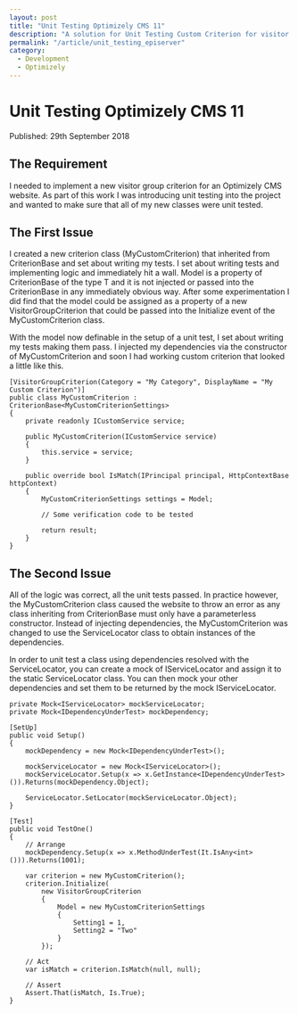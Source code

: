 ```yaml
---
layout: post
title: "Unit Testing Optimizely CMS 11"
description: "A solution for Unit Testing Custom Criterion for visitor groups in Optimizely CMS 11."
permalink: "/article/unit_testing_episerver"
category:
  - Development
  - Optimizely
---
```


# Unit Testing Optimizely CMS 11

Published: 29th September 2018

## The Requirement

I needed to implement a new visitor group criterion for an Optimizely CMS website. As part of this work I was introducing unit testing into the project and wanted to make sure that all of my new classes were unit tested.

## The First Issue

I created a new criterion class (MyCustomCriterion) that inherited from CriterionBase and set about writing my tests.  I set about writing tests and implementing logic and immediately hit a wall.  Model is a property of CriterionBase<T> of the type T and it is not injected or passed into the CriterionBase in any immediately obvious way. After some experimentation I did find that the model could be assigned as a property of a new VisitorGroupCriterion that could be passed into the Initialize event of the MyCustomCriterion class.

With the model now definable in the setup of a unit test, I set about writing my tests making them pass.  I injected my dependencies via the constructor of MyCustomCriterion and soon I had working custom criterion that looked a little like this.

```
[VisitorGroupCriterion(Category = "My Category", DisplayName = "My Custom Criterion")]
public class MyCustomCriterion : CriterionBase<MyCustomCriterionSettings>
{
    private readonly ICustomService service;

    public MyCustomCriterion(ICustomService service)
    {
        this.service = service;
    }

    public override bool IsMatch(IPrincipal principal, HttpContextBase httpContext)
    {
        MyCustomCriterionSettings settings = Model;

        // Some verification code to be tested

        return result;
    }
}
```

## The Second Issue

All of the logic was correct, all the unit tests passed.  In practice however, the MyCustomCriterion class caused the website to throw an error as any class inheriting from CriterionBase<T> must only have a parameterless constructor. Instead of injecting dependencies, the MyCustomCriterion was changed to use the ServiceLocator class to obtain instances of the dependencies.

In order to unit test a class using dependencies resolved with the ServiceLocator, you can create a mock of IServiceLocator and assign it to the static ServiceLocator class.  You can then mock your other dependencies and set them to be returned by the mock IServiceLocator.

```
private Mock<IServiceLocator> mockServiceLocator;
private Mock<IDependencyUnderTest> mockDependency;

[SetUp]
public void Setup()
{
    mockDependency = new Mock<IDependencyUnderTest>();

    mockServiceLocator = new Mock<IServiceLocator>();
    mockServiceLocator.Setup(x => x.GetInstance<IDependencyUnderTest>()).Returns(mockDependency.Object);

    ServiceLocator.SetLocator(mockServiceLocator.Object);
}

[Test]
public void TestOne()
{
    // Arrange
    mockDependency.Setup(x => x.MethodUnderTest(It.IsAny<int>())).Returns(1001);

    var criterion = new MyCustomCriterion();
    criterion.Initialize(
        new VisitorGroupCriterion
        {
            Model = new MyCustomCriterionSettings
            {
                Setting1 = 1,
                Setting2 = "Two"
            }
        });

    // Act
    var isMatch = criterion.IsMatch(null, null);

    // Assert
    Assert.That(isMatch, Is.True);
}
```
